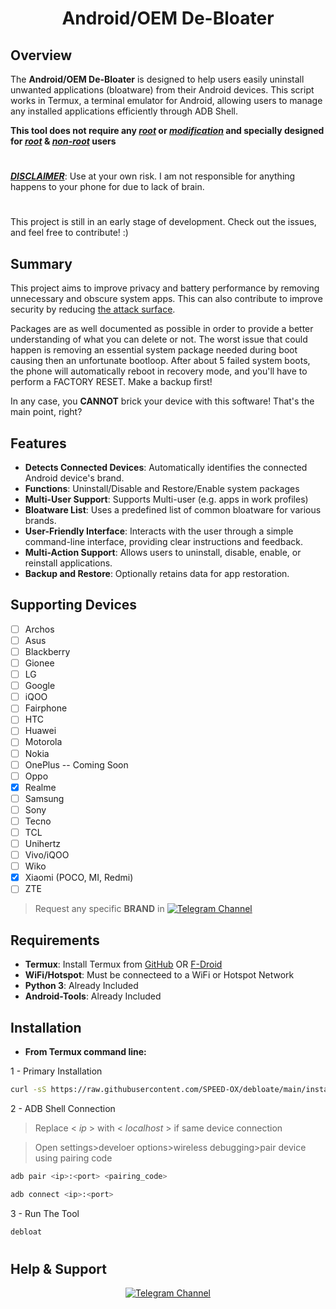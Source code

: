 <div align="center">
  
  # Android/OEM De-Bloater
  
</div>

## Overview
The **Android/OEM De-Bloater** is designed to help users easily uninstall unwanted applications (bloatware) from their Android devices. This script works in Termux, a terminal emulator for Android, allowing users to manage any installed applications efficiently through ADB Shell.

**This tool does not require any 	***<ins>root</ins>*** or ***<ins>modification</ins>*** and specially designed for ***<ins>root</ins>*** & ***<ins>non-root</ins>*** users**

#
***<ins>DISCLAIMER</ins>***: Use at your own risk. I am not responsible for anything happens to your phone for due to lack of brain.
#

This project is still in an early stage of development. Check out the issues, and feel free to contribute!  :)

## Summary

This project aims to improve privacy and battery performance by removing unnecessary and obscure system apps.
This can also contribute to improve security by reducing [the attack surface](https://en.wikipedia.org/wiki/Attack_surface).

Packages are as well documented as possible in order to provide a better
understanding of what you can delete or not. The worst issue that could happen
is removing an essential system package needed during boot causing then an unfortunate
bootloop. After about 5 failed system boots, the phone will automatically reboot
in recovery mode, and you'll have to perform a FACTORY RESET. Make a backup first!

In any case, you **CANNOT** brick your device with this software!
That's the main point, right?

## Features
- **Detects Connected Devices**: Automatically identifies the connected Android device's brand.
- **Functions**: Uninstall/Disable and Restore/Enable system packages
- **Multi-User Support**: Supports Multi-user (e.g. apps in work profiles)
- **Bloatware List**: Uses a predefined list of common bloatware for various brands.
- **User-Friendly Interface**: Interacts with the user through a simple command-line interface, providing clear instructions and feedback.
- **Multi-Action Support**: Allows users to uninstall, disable, enable, or reinstall applications.
- **Backup and Restore**: Optionally retains data for app restoration.

## Supporting Devices

- [ ] Archos
- [ ] Asus
- [ ] Blackberry
- [ ] Gionee
- [ ] LG
- [ ] Google
- [ ] iQOO
- [ ] Fairphone
- [ ] HTC
- [ ] Huawei
- [ ] Motorola
- [ ] Nokia
- [ ] OnePlus -- Coming Soon
- [ ] Oppo
- [x] Realme
- [ ] Samsung
- [ ] Sony
- [ ] Tecno
- [ ] TCL
- [ ] Unihertz
- [ ] Vivo/iQOO
- [ ] Wiko
- [x] Xiaomi (POCO, MI, Redmi)
- [ ] ZTE
> Request any specific **BRAND** in <space> [![Telegram Channel](https://img.shields.io/badge/-telegram-red?color=white&logo=telegram&logoColor=blue)](https://t.me/TechGeekZ_chat)

## Requirements
- **Termux**: Install Termux from [GitHub](https://github.com/termux/termux-app/releases) OR [F-Droid](https://f-droid.org/packages/com.termux/)
- **WiFi/Hotspot**: Must be connecteed to a WiFi or Hotspot Network
- **Python 3**: Already Included
- **Android-Tools**: Already Included

## Installation
- **From Termux command line:**

1 - Primary Installation
```bash
curl -sS https://raw.githubusercontent.com/SPEED-OX/debloate/main/install.sh | bash
```
2 - ADB Shell Connection

> Replace < *ip* > with < *localhost* > if same device connection

> Open settings>develoer options>wireless debugging>pair device using pairing code

```bash
adb pair <ip>:<port> <pairing_code>
```
```bash
adb connect <ip>:<port>
```
3 - Run The Tool
```bash
debloat
```
#
## Help & Support
<div align="center">
  
[![Telegram Channel](https://img.shields.io/badge/-telegram-red?color=white&logo=telegram&logoColor=blue)](https://t.me/TechGeekZ_CH)
